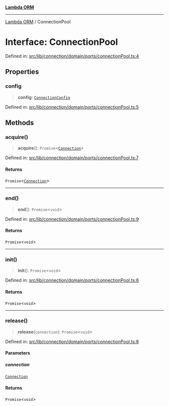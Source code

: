 [**Lambda ORM**](../README.md)

***

[Lambda ORM](../README.md) / ConnectionPool

# Interface: ConnectionPool

Defined in: [src/lib/connection/domain/ports/connectionPool.ts:4](https://github.com/lambda-orm/wiki/blob/d7eed5bd6f40e7e5946b35121d5564379ef251ff/src/lib/connection/domain/ports/connectionPool.ts#L4)

## Properties

### config

> **config**: [`ConnectionConfig`](ConnectionConfig.md)

Defined in: [src/lib/connection/domain/ports/connectionPool.ts:5](https://github.com/lambda-orm/wiki/blob/d7eed5bd6f40e7e5946b35121d5564379ef251ff/src/lib/connection/domain/ports/connectionPool.ts#L5)

## Methods

### acquire()

> **acquire**(): `Promise`\<[`Connection`](Connection.md)\>

Defined in: [src/lib/connection/domain/ports/connectionPool.ts:7](https://github.com/lambda-orm/wiki/blob/d7eed5bd6f40e7e5946b35121d5564379ef251ff/src/lib/connection/domain/ports/connectionPool.ts#L7)

#### Returns

`Promise`\<[`Connection`](Connection.md)\>

***

### end()

> **end**(): `Promise`\<`void`\>

Defined in: [src/lib/connection/domain/ports/connectionPool.ts:9](https://github.com/lambda-orm/wiki/blob/d7eed5bd6f40e7e5946b35121d5564379ef251ff/src/lib/connection/domain/ports/connectionPool.ts#L9)

#### Returns

`Promise`\<`void`\>

***

### init()

> **init**(): `Promise`\<`void`\>

Defined in: [src/lib/connection/domain/ports/connectionPool.ts:6](https://github.com/lambda-orm/wiki/blob/d7eed5bd6f40e7e5946b35121d5564379ef251ff/src/lib/connection/domain/ports/connectionPool.ts#L6)

#### Returns

`Promise`\<`void`\>

***

### release()

> **release**(`connection`): `Promise`\<`void`\>

Defined in: [src/lib/connection/domain/ports/connectionPool.ts:8](https://github.com/lambda-orm/wiki/blob/d7eed5bd6f40e7e5946b35121d5564379ef251ff/src/lib/connection/domain/ports/connectionPool.ts#L8)

#### Parameters

##### connection

[`Connection`](Connection.md)

#### Returns

`Promise`\<`void`\>
